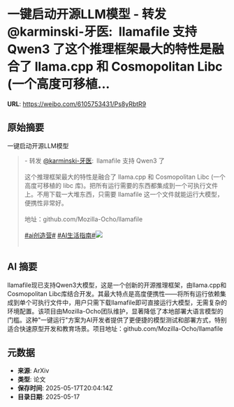 # 一键启动开源LLM模型 - 转发 @karminski-牙医:&ensp;llamafile 支持 Qwen3 了这个推理框架最大的特性是融合了 llama.cpp 和 Cosmopolitan Libc (一个高度可移植...

**URL**: https://weibo.com/6105753431/Ps8yRbtR9

## 原始摘要

一键启动开源LLM模型<br><blockquote> - 转发 <a href="https://weibo.com/2169039837" target="_blank">@karminski-牙医</a>: llamafile 支持 Qwen3 了<br><br>这个推理框架最大的特性是融合了 llama.cpp 和 Cosmopolitan Libc (一个高度可移植的 libc 库)。把所有运行需要的东西都集成到一个可执行文件上。不用下载一大堆东西，只需要 llamafile 这一个文件就能运行大模型，便携性非常好。<br><br>地址：github.com/Mozilla-Ocho/llamafile<br><br><a href="https://m.weibo.cn/search?containerid=231522type%3D1%26t%3D10%26q%3D%23ai%E5%88%9B%E9%80%A0%E8%90%A5%23" data-hide=""><span class="surl-text">#ai创造营#</span></a> <a href="https://m.weibo.cn/search?containerid=231522type%3D1%26t%3D10%26q%3D%23AI%E7%94%9F%E6%B4%BB%E6%8C%87%E5%8D%97%23&amp;extparam=%23AI%E7%94%9F%E6%B4%BB%E6%8C%87%E5%8D%97%23" data-hide=""><span class="surl-text">#AI生活指南#</span></a><img style="" src="https://tvax1.sinaimg.cn/large/8148ebddgy1i1h09ybtd5j20ul1v6b29.jpg" referrerpolicy="no-referrer"><br><br></blockquote>

## AI 摘要

llamafile现已支持Qwen3大模型，这是一个创新的开源推理框架，由llama.cpp和Cosmopolitan Libc库结合开发。其最大特点是高度便携性——将所有运行依赖集成到单个可执行文件中，用户只需下载llamafile即可直接运行大模型，无需复杂的环境配置。该项目由Mozilla-Ocho团队维护，显著降低了本地部署大语言模型的门槛。这种"一键运行"方案为AI开发者提供了更便捷的模型测试和部署方式，特别适合快速原型开发和教育场景。项目地址：github.com/Mozilla-Ocho/llamafile

## 元数据

- **来源**: ArXiv
- **类型**: 论文
- **保存时间**: 2025-05-17T20:04:14Z
- **目录日期**: 2025-05-17
